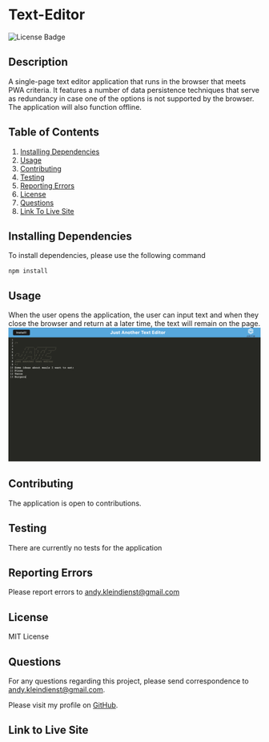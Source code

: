 # Text-Editor

![License Badge](https://img.shields.io/github/license/andykb9b13/text-editor)

## Description

A single-page text editor application that runs in the browser that meets PWA criteria. It features a number of data persistence techniques that serve as redundancy in case one of the options is not supported by the browser. The application will also function offline.

## Table of Contents

1. [Installing Dependencies](#installing-dependencies)
2. [Usage](#usage)
3. [Contributing](#contributing)
4. [Testing](#testing)
5. [Reporting Errors](#reporting-errors)
6. [License](#license)
7. [Questions](#questions)
8. [Link To Live Site](#link-to-live-site)

## Installing Dependencies

To install dependencies, please use the following command

```
npm install
```

## Usage

When the user opens the application, the user can input text and when they close the browser and return at a later time, the text will remain on the page.
![Preview of the App](/assets/App-Demo.png)

## Contributing

The application is open to contributions.

## Testing

There are currently no tests for the application

## Reporting Errors

Please report errors to andy.kleindienst@gmail.com

## License

MIT License

## Questions

For any questions regarding this project, please send correspondence to andy.kleindienst@gmail.com.

Please visit my profile on [GitHub](https://github.com/andykb9b13).

## Link to Live Site
